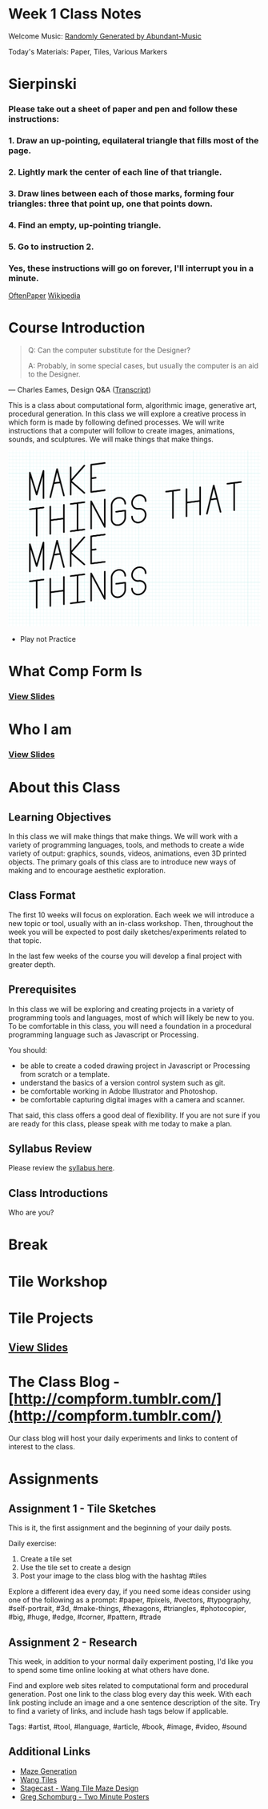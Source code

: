 # Week 1 Class Notes

Welcome Music: [Randomly Generated by Abundant-Music](http://www.abundant-music.com/)

Today's Materials: Paper, Tiles, Various Markers

# Sierpinski
### Please take out a sheet of paper and pen and follow these instructions:

### 1. Draw an up-pointing, equilateral triangle that fills most of the page.
### 2. Lightly mark the center of each line of that triangle.
### 3. Draw lines between each of those marks, forming four triangles: three that point up, one that points down.
### 4. Find an empty, up-pointing triangle.
### 5. Go to instruction 2.

### Yes, these instructions will go on forever, I'll interrupt you in a minute.

[OftenPaper](http://www.oftenpaper.net/sierpinski.htm)
[Wikipedia](http://en.wikipedia.org/wiki/Sierpinski_triangle)


# Course Introduction

> Q: Can the computer substitute for the Designer? 
> 
> A: Probably, in some special cases, but usually the computer is an aid to the Designer.
> 
— Charles Eames, Design Q&A ([Transcript](http://www.markwunsch.com/eames.html))


This is a class about computational form, algorithmic image, generative art, procedural generation. In this class we will explore a creative process in which form is made by following defined processes. We will write instructions that a computer will follow to create images, animations, sounds, and sculptures. We will make things that make things.

![Make Things that Make Things](images/make_things.png)

- Play not Practice


# What Comp Form Is

### [View Slides](what_comp_form_is.html)

# Who I am

### [View Slides](who_i_am.html)


# About this Class

## Learning Objectives
In this class we will make things that make things. We will work with a variety of programming languages, tools, and methods to create a wide variety of output: graphics, sounds, videos, animations, even 3D printed objects. The primary goals of this class are to introduce new ways of making and to encourage aesthetic exploration.


## Class Format

The first 10 weeks will focus on exploration. Each week we will introduce a new topic or tool, usually with an in-class workshop. Then, throughout the week you will be expected to post daily sketches/experiments related to that topic.

In the last few weeks of the course you will develop a final project with greater depth.


## Prerequisites
In this class we will be exploring and creating projects in a variety of programming tools and languages, most of which will likely be new to you. To be comfortable in this class, you will need a foundation in a procedural programming language such as Javascript or Processing.

You should:

- be able to create a coded drawing project in Javascript or Processing from scratch or a template.
- understand the basics of a version control system such as git.
- be comfortable working in Adobe Illustrator and Photoshop.
- be comfortable capturing digital images with a camera and scanner.

That said, this class offers a good deal of flexibility. If you are not sure if you are ready for this class, please speak with me today to make a plan.


## Syllabus Review
Please review the [syllabus here](../syllabus.html).

## Class Introductions
Who are you?

# Break

# Tile Workshop

# Tile Projects
## [View Slides](tile_reference.html)


# The Class Blog - [http://compform.tumblr.com/](http://compform.tumblr.com/)
Our class blog will host your daily experiments and links to content of interest to the class.

# Assignments

## Assignment 1 - Tile Sketches
This is it, the first assignment and the beginning of your daily posts.

Daily exercise:
1. Create a tile set
2. Use the tile set to create a design
3. Post your image to the class blog with the hashtag #tiles

Explore a different idea every day, if you need some ideas consider using one of the following as a prompt: #paper, #pixels, #vectors, #typography, #self-portrait, #3d, #make-things, #hexagons, #triangles, #photocopier, #big, #huge, #edge, #corner, #pattern, #trade


## Assignment 2 - Research
This week, in addition to your normal daily experiment posting, I'd like you to spend some time online looking at what others have done.

Find and explore web sites related to computational form and procedural generation. Post one link to the class blog every day this week. With each link posting include an image and a one sentence description of the site. Try to find a variety of links, and include hash tags below if applicable.

Tags: #artist, #tool, #language, #article, #book, #image, #video, #sound 


## Additional Links

- [Maze Generation](http://www.jamisbuck.org/mazes/)
- [Wang Tiles](https://en.wikipedia.org/wiki/Wang_tile)
- [Stagecast - Wang Tile Maze Design](http://www.cr31.co.uk/stagecast/wang/intro.html)
- [Greg Schomburg - Two Minute Posters](http://designergroupies.com/twominuteposters/)
